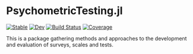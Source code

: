 # PsychometricTesting.jl

[![Stable](https://img.shields.io/badge/docs-stable-blue.svg)](https://t-alfers.github.io/PsychometricTesting.jl/stable)
[![Dev](https://img.shields.io/badge/docs-dev-blue.svg)](https://t-alfers.github.io/PsychometricTesting.jl/dev)
[![Build Status](https://github.com/t-alfers/PsychometricTesting.jl/actions/workflows/CI.yml/badge.svg?branch=main)](https://github.com/t-alfers/PsychometricTesting.jl/actions/workflows/CI.yml?query=branch%3Amain)
[![Coverage](https://codecov.io/gh/t-alfers/PsychometricTesting.jl/branch/main/graph/badge.svg)](https://codecov.io/gh/t-alfers/PsychometricTesting.jl)

This is a package gathering methods and approaches to the development and evaluation of surveys, scales and tests.
